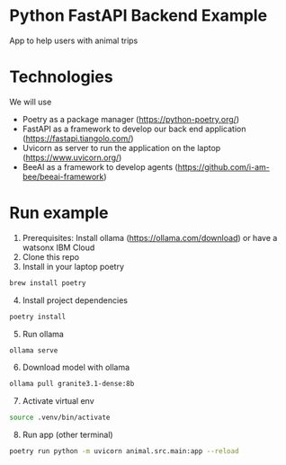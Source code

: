 # Python FastAPI Backend Example
App to help users with animal trips

# Technologies
We will use
- Poetry as a package manager (https://python-poetry.org/)
- FastAPI as a framework to develop our back end application (https://fastapi.tiangolo.com/)
- Uvicorn as server to run the application on the laptop (https://www.uvicorn.org/)
- BeeAI as a framework to develop agents (https://github.com/i-am-bee/beeai-framework)

# Run example
1. Prerequisites: Install ollama (https://ollama.com/download) or have a watsonx IBM Cloud 
2. Clone this repo
3. Install in your laptop poetry
```bash
brew install poetry
```
4. Install project dependencies
```bash
poetry install
```
5. Run ollama
```bash
ollama serve
```
6. Download model with ollama
```bash
ollama pull granite3.1-dense:8b
```
7. Activate virtual env
```bash
source .venv/bin/activate
```
8. Run app (other terminal)
```bash
poetry run python -m uvicorn animal.src.main:app --reload
```

